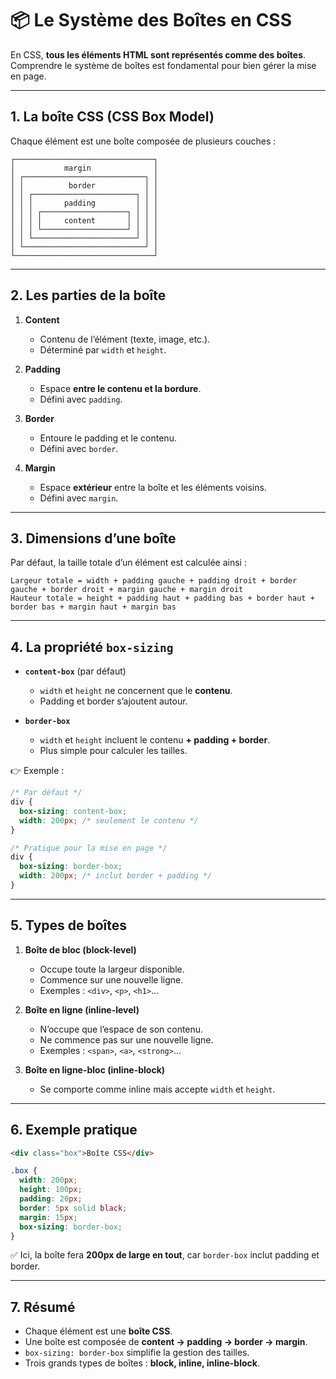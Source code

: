 # 📦 Le Système des Boîtes en CSS

En CSS, **tous les éléments HTML sont représentés comme des boîtes**.  
Comprendre le système de boîtes est fondamental pour bien gérer la mise en page.

---

## 1. La boîte CSS (CSS Box Model)

Chaque élément est une boîte composée de plusieurs couches :

```
┌───────────────────────────────┐
│           margin              │
│ ┌───────────────────────────┐ │
│ │          border           │ │
│ │ ┌───────────────────────┐ │ │
│ │ │       padding         │ │ │
│ │ │ ┌───────────────────┐ │ │ │
│ │ │ │     content       │ │ │ │
│ │ │ └───────────────────┘ │ │ │
│ │ └───────────────────────┘ │ │
│ └───────────────────────────┘ │
└───────────────────────────────┘
```

---

## 2. Les parties de la boîte

1. **Content**  
   - Contenu de l’élément (texte, image, etc.).
   - Déterminé par `width` et `height`.

2. **Padding**  
   - Espace **entre le contenu et la bordure**.
   - Défini avec `padding`.

3. **Border**  
   - Entoure le padding et le contenu.
   - Défini avec `border`.

4. **Margin**  
   - Espace **extérieur** entre la boîte et les éléments voisins.
   - Défini avec `margin`.

---

## 3. Dimensions d’une boîte

Par défaut, la taille totale d’un élément est calculée ainsi :

```
Largeur totale = width + padding gauche + padding droit + border gauche + border droit + margin gauche + margin droit
Hauteur totale = height + padding haut + padding bas + border haut + border bas + margin haut + margin bas
```

---

## 4. La propriété `box-sizing`

- **`content-box`** (par défaut)  
  - `width` et `height` ne concernent que le **contenu**.
  - Padding et border s’ajoutent autour.

- **`border-box`**  
  - `width` et `height` incluent le contenu **+ padding + border**.
  - Plus simple pour calculer les tailles.

👉 Exemple :

```css
/* Par défaut */
div {
  box-sizing: content-box;
  width: 200px; /* seulement le contenu */
}

/* Pratique pour la mise en page */
div {
  box-sizing: border-box;
  width: 200px; /* inclut border + padding */
}
```

---

## 5. Types de boîtes

1. **Boîte de bloc (block-level)**  
   - Occupe toute la largeur disponible.
   - Commence sur une nouvelle ligne.  
   - Exemples : `<div>`, `<p>`, `<h1>`...

2. **Boîte en ligne (inline-level)**  
   - N’occupe que l’espace de son contenu.
   - Ne commence pas sur une nouvelle ligne.  
   - Exemples : `<span>`, `<a>`, `<strong>`...

3. **Boîte en ligne-bloc (inline-block)**  
   - Se comporte comme inline mais accepte `width` et `height`.

---

## 6. Exemple pratique

```html
<div class="box">Boîte CSS</div>
```

```css
.box {
  width: 200px;
  height: 100px;
  padding: 20px;
  border: 5px solid black;
  margin: 15px;
  box-sizing: border-box;
}
```

✅ Ici, la boîte fera **200px de large en tout**, car `border-box` inclut padding et border.

---

## 7. Résumé

- Chaque élément est une **boîte CSS**.  
- Une boîte est composée de **content → padding → border → margin**.  
- `box-sizing: border-box` simplifie la gestion des tailles.  
- Trois grands types de boîtes : **block, inline, inline-block**.  
